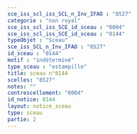 ```yaml
---
sce_iss_scl_iss_SCL_n_Inv_IFAO : "8527"
categorie : "non royal"
sce_iss_scl_iss_SCE_id_sceau : "0004"
sce_iss_scl_iss_SCE_id_sceau : "0144"
typeObjet : "Sceau"
sce_iss_SCL_n_Inv_IFAO : "8527"
id_sceau : "0144"
motif : "indéterminé"
type_sceau : "estampille"
title: sceau n°0144
scelles: "8527"
notes: ""
contrescellement: "0004"
id_notice: 0144
layout: notice_sceau
type: sceau
partie: 2
---
```

